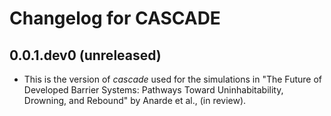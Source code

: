 # Changelog for CASCADE

## 0.0.1.dev0 (unreleased)

- This is the version of *cascade* used for the simulations in "The Future of
  Developed Barrier Systems: Pathways Toward Uninhabitability, Drowning, and
  Rebound" by Anarde et al., (in review).
